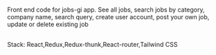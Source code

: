 # 
Front end code for jobs-gi app. See all jobs, search jobs by category, company name, search query, create user account, post your own job, update or delete existing job

##
Stack:
React,Redux,Redux-thunk,React-router,Tailwind CSS
